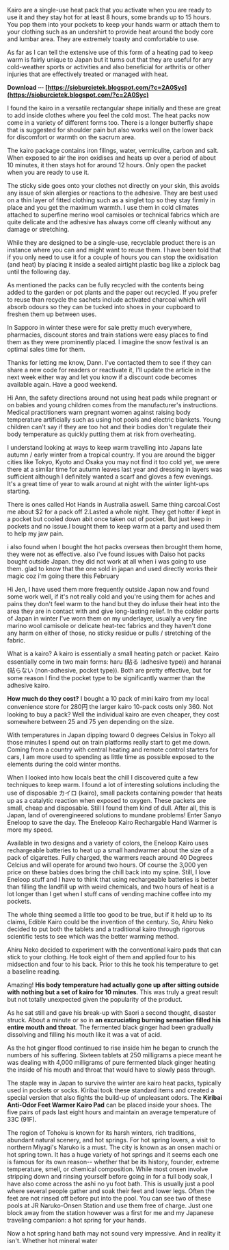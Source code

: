 Kairo are a single-use heat pack that you activate when you are ready to use it and they stay hot for at least 8 hours, some brands up to 15 hours. You pop them into your pockets to keep your hands warm or attach them to your clothing such as an undershirt to provide heat around the body core and lumbar area. They are extremely toasty and comfortable to use.
 
As far as I can tell the extensive use of this form of a heating pad to keep warm is fairly unique to Japan but it turns out that they are useful for any cold-weather sports or activities and also beneficial for arthritis or other injuries that are effectively treated or managed with heat.
 
**Download ··· [https://sioburcietek.blogspot.com/?c=2A0Syc](https://sioburcietek.blogspot.com/?c=2A0Syc)**


 
I found the kairo in a versatile rectangular shape initially and these are great to add inside clothes where you feel the cold most. The heat packs now come in a variety of different forms too. There is a longer butterfly shape that is suggested for shoulder pain but also works well on the lower back for discomfort or warmth on the sacrum area.
 
The kairo package contains iron filings, water, vermiculite, carbon and salt. When exposed to air the iron oxidises and heats up over a period of about 10 minutes, it then stays hot for around 12 hours. Only open the packet when you are ready to use it.
 
The sticky side goes onto your clothes not directly on your skin, this avoids any issue of skin allergies or reactions to the adhesive. They are best used on a thin layer of fitted clothing such as a singlet top so they stay firmly in place and you get the maximum warmth. I use them in cold climates attached to superfine merino wool camisoles or technical fabrics which are quite delicate and the adhesive has always come off cleanly without any damage or stretching.
 
While they are designed to be a single-use, recyclable product there is an instance where you can and might want to reuse them. I have been told that if you only need to use it for a couple of hours you can stop the oxidisation (and heat) by placing it inside a sealed airtight plastic bag like a ziplock bag until the following day.
 
As mentioned the packs can be fully recycled with the contents being added to the garden or pot plants and the paper out recycled. If you prefer to reuse than recycle the sachets include activated charcoal which will absorb odours so they can be tucked into shoes in your cupboard to freshen them up between uses.
 
In Sapporo in winter these were for sale pretty much everywhere, pharmacies, discount stores and train stations were easy places to find them as they were prominently placed. I imagine the snow festival is an optimal sales time for them.
 
Thanks for letting me know, Dann. I've contacted them to see if they can share a new code for readers or reactivate it, I'll update the article in the next week either way and let you know if a discount code becomes available again. Have a good weekend.

Hi Ann, the safety directions around not using heat pads while pregnant or on babies and young children comes from the manufacturer's instructions. Medical practitioners warn pregnant women against raising body temperature artificially such as using hot pools and electric blankets. Young children can't say if they are too hot and their bodies don't regulate their body temperature as quickly putting them at risk from overheating.
 
I understand looking at ways to keep warm travelling into Japans late autumn / early winter from a tropical country. If you are around the bigger cities like Tokyo, Kyoto and Osaka you may not find it too cold yet, we were there at a similar time for autumn leaves last year and dressing in layers was sufficient although I definitely wanted a scarf and gloves a few evenings. It's a great time of year to walk around at night with the winter light-ups starting.
 
There is ones called Hot Hands in Australia aswell. Same thing carcoal.Cost me about $2 for a pack off 2.Lasted a whole night. They get hotter if kept in a pocket but cooled down abit once taken out of pocket. But just keep in pockets and no issue.I bought them to keep warm at a party and used them to help my jaw pain.
 
i also found when I bought the hot packs overseas then brought them home, they were not as effective. also i've found issues with Daiso hot packs bought outside Japan. they did not work at all when i was going to use them. glad to know that the one sold in japan and used directly works their magic coz i'm going there this February
 
Hi Jen, I have used them more frequently outside Japan now and found some work well, if it's not really cold and you're using them for aches and pains they don't feel warm to the hand but they do infuse their heat into the area they are in contact with and give long-lasting relief. In the colder parts of Japan in winter I've worn them on my underlayer, usually a very fine marino wool camisole or delicate heat-tec fabrics and they haven't done any harm on either of those, no sticky residue or pulls / stretching of the fabric.
 
What is a kairo? A kairo is essentially a small heating patch or packet. Kairo essentially come in two main forms: haru (貼る (adhesive type)) and haranai (貼らない (non-adhesive, pocket type)). Both are pretty effective, but for some reason I find the pocket type to be significantly warmer than the adhesive kairo.
 
**How much do they cost?**
I bought a 10 pack of mini kairo from my local convenience store for 280円 the larger kairo 10-pack costs only 360. Not looking to buy a pack? Well the individual kairo are even cheaper, they cost somewhere between 25 and 75 yen depending on the size.
 
With temperatures in Japan dipping toward 0 degrees Celsius in Tokyo all those minutes I spend out on train platforms really start to get me down. Coming from a country with central heating and remote control starters for cars, I am more used to spending as little time as possible exposed to the elements during the cold winter months.
 
When I looked into how locals beat the chill I discovered quite a few techniques to keep warm. I found a lot of interesting solutions including the use of disposable カイロ (kairo), small packets containing powder that heats up as a catalytic reaction when exposed to oxygen. These packets are small, cheap and disposable. Still I found them kind of dull. After all, this is Japan, land of overengineered solutions to mundane problems! Enter Sanyo Eneloop to save the day. The Eneleoop Kairo Rechargable Hand Warmer is more my speed.
 
Available in two designs and a variety of colors, the Eneloop Kairo uses rechargeable batteries to heat up a small handwarmer about the size of a pack of cigarettes. Fully charged, the warmers reach around 40 Degrees Celcius and will operate for around two hours. Of course the 3,000 yen price on these babies does bring the chill back into my spine. Still, I love Eneloop stuff and I have to think that using rechargeable batteries is better than filling the landfill up with weird chemicals, and two hours of heat is a lot longer than I get when I stuff cans of vending machine coffee into my pockets.
 
The whole thing seemed a little too good to be true, but if it held up to its claims, Edible Kairo could be the invention of the century. So, Ahiru Neko decided to put both the tablets and a traditional kairo through rigorous scientific tests to see which was the better warming method.
 
Ahiru Neko decided to experiment with the conventional kairo pads that can stick to your clothing. He took eight of them and applied four to his midsection and four to his back. Prior to this he took his temperature to get a baseline reading.
 
Amazing! **His body temperature had actually gone up after sitting outside with nothing but a set of kairo for 10 minutes**. This was truly a great result but not totally unexpected given the popularity of the product.
 
As he sat still and gave his break-up with Saori a second thought, disaster struck. About a minute or so in **an excruciating burning sensation filled his entire mouth and throat**. The fermented black ginger had been gradually dissolving and filling his mouth like it was a vat of acid.
 
As the hot ginger flood continued to rise inside him he began to crunch the numbers of his suffering. Sixteen tablets at 250 milligrams a piece meant he was dealing with 4,000 milligrams of pure fermented black ginger heating the inside of his mouth and throat that would have to slowly pass through.
 
The staple way in Japan to survive the winter are kairo heat packs, typically used in pockets or socks. Kiribai took these standard items and created a special version that also fights the build-up of unpleasant odors. The **Kiribai Anti-Odor Feet Warmer Kairo Pad** can be placed inside your shoes. The five pairs of pads last eight hours and maintain an average temperature of 33C (91F).
 
The region of Tohoku is known for its harsh winters, rich traditions, abundant natural scenery, and hot springs. For hot spring lovers, a visit to northern Miyagi's Naruko is a must. The city is known as an onsen machi or hot spring town. It has a huge variety of hot springs and it seems each one is famous for its own reason-- whether that be its history, founder, extreme temperature, smell, or chemical composition. While most onsen involve stripping down and rinsing yourself before going in for a full body soak, I have also come across the ashi no yu foot bath. This is usually just a pool where several people gather and soak their feet and lower legs. Often the feet are not rinsed off before put into the pool. You can see two of these pools at JR Naruko-Onsen Station and use them free of charge. Just one block away from the station however was a first for me and my Japanese traveling companion: a hot spring for your hands.
 
Now a hot spring hand bath may not sound very impressive. And in reality it isn't. Whether hot mineral water